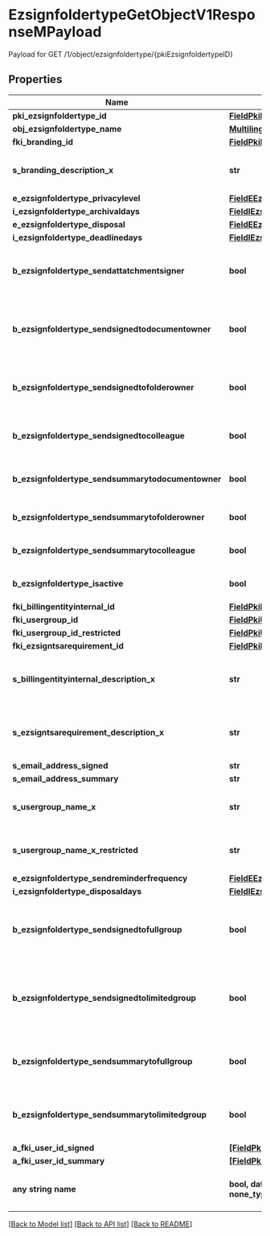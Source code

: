 # EzsignfoldertypeGetObjectV1ResponseMPayload

Payload for GET /1/object/ezsignfoldertype/{pkiEzsignfoldertypeID}

## Properties
Name | Type | Description | Notes
------------ | ------------- | ------------- | -------------
**pki_ezsignfoldertype_id** | [**FieldPkiEzsignfoldertypeID**](FieldPkiEzsignfoldertypeID.md) |  | 
**obj_ezsignfoldertype_name** | [**MultilingualEzsignfoldertypeName**](MultilingualEzsignfoldertypeName.md) |  | 
**fki_branding_id** | [**FieldPkiBrandingID**](FieldPkiBrandingID.md) |  | 
**s_branding_description_x** | **str** | The Description of the Branding in the language of the requester | 
**e_ezsignfoldertype_privacylevel** | [**FieldEEzsignfoldertypePrivacylevel**](FieldEEzsignfoldertypePrivacylevel.md) |  | 
**i_ezsignfoldertype_archivaldays** | [**FieldIEzsignfoldertypeArchivaldays**](FieldIEzsignfoldertypeArchivaldays.md) |  | 
**e_ezsignfoldertype_disposal** | [**FieldEEzsignfoldertypeDisposal**](FieldEEzsignfoldertypeDisposal.md) |  | 
**i_ezsignfoldertype_deadlinedays** | [**FieldIEzsignfoldertypeDeadlinedays**](FieldIEzsignfoldertypeDeadlinedays.md) |  | 
**b_ezsignfoldertype_sendattatchmentsigner** | **bool** | Whether we send the Ezsigndocument and the proof as attachment in the email | 
**b_ezsignfoldertype_sendsignedtodocumentowner** | **bool** | Whether we send the signed Ezsigndocument to the Ezsigndocument&#39;s owner | 
**b_ezsignfoldertype_sendsignedtofolderowner** | **bool** | Whether we send the signed Ezsigndocument to the Ezsignfolder&#39;s owner | 
**b_ezsignfoldertype_sendsignedtocolleague** | **bool** | Whether we send the signed Ezsigndocument to the colleagues | 
**b_ezsignfoldertype_sendsummarytodocumentowner** | **bool** | Whether we send the summary to the Ezsigndocument&#39;s owner | 
**b_ezsignfoldertype_sendsummarytofolderowner** | **bool** | Whether we send the summary to the Ezsignfolder&#39;s owner | 
**b_ezsignfoldertype_sendsummarytocolleague** | **bool** | Whether we send the summary to the colleagues | 
**b_ezsignfoldertype_isactive** | **bool** | Whether the Ezsignfoldertype is active or not | 
**fki_billingentityinternal_id** | [**FieldPkiBillingentityinternalID**](FieldPkiBillingentityinternalID.md) |  | [optional] 
**fki_usergroup_id** | [**FieldPkiUsergroupID**](FieldPkiUsergroupID.md) |  | [optional] 
**fki_usergroup_id_restricted** | [**FieldPkiUsergroupID**](FieldPkiUsergroupID.md) |  | [optional] 
**fki_ezsigntsarequirement_id** | [**FieldPkiEzsigntsarequirementID**](FieldPkiEzsigntsarequirementID.md) |  | [optional] 
**s_billingentityinternal_description_x** | **str** | The description of the Billingentityinternal in the language of the requester | [optional] 
**s_ezsigntsarequirement_description_x** | **str** | The description of the Ezsigntsarequirement in the language of the requester | [optional] 
**s_email_address_signed** | **str** | The email address. | [optional] 
**s_email_address_summary** | **str** | The email address. | [optional] 
**s_usergroup_name_x** | **str** | The Name of the Usergroup in the language of the requester | [optional] 
**s_usergroup_name_x_restricted** | **str** | The Name of the Usergroup in the language of the requester | [optional] 
**e_ezsignfoldertype_sendreminderfrequency** | [**FieldEEzsignfoldertypeSendreminderfrequency**](FieldEEzsignfoldertypeSendreminderfrequency.md) |  | [optional] 
**i_ezsignfoldertype_disposaldays** | [**FieldIEzsignfoldertypeDisposaldays**](FieldIEzsignfoldertypeDisposaldays.md) |  | [optional] 
**b_ezsignfoldertype_sendsignedtofullgroup** | **bool** | Whether we send the signed Ezsigndocument to the Usergroup that has acces to all Ezsignfolders | [optional] 
**b_ezsignfoldertype_sendsignedtolimitedgroup** | **bool** | Whether we send the signed Ezsigndocument to the Usergroup that has acces to only their own Ezsignfolders | [optional] 
**b_ezsignfoldertype_sendsummarytofullgroup** | **bool** | Whether we send the summary to the Usergroup that has acces to all Ezsignfolders | [optional] 
**b_ezsignfoldertype_sendsummarytolimitedgroup** | **bool** | Whether we send the summary to the Usergroup that has acces to only their own Ezsignfolders | [optional] 
**a_fki_user_id_signed** | [**[FieldPkiUserID]**](FieldPkiUserID.md) |  | [optional] 
**a_fki_user_id_summary** | [**[FieldPkiUserID]**](FieldPkiUserID.md) |  | [optional] 
**any string name** | **bool, date, datetime, dict, float, int, list, str, none_type** | any string name can be used but the value must be the correct type | [optional]

[[Back to Model list]](../README.md#documentation-for-models) [[Back to API list]](../README.md#documentation-for-api-endpoints) [[Back to README]](../README.md)


